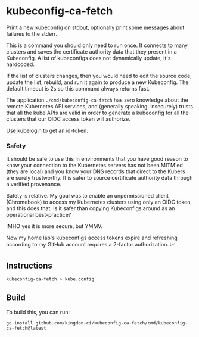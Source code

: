 # kubeconfig-ca-fetch

Print a new kubeconfig on stdout, optionally print some messages about failures
to the stderr.

This is a command you should only need to run once. It connects to many
clusters and saves the certificate authority data that they present in a
Kubeconfig. A list of kubeconfigs does not dynamically update; it's hardcoded.

If the list of clusters changes, then you would need to edit the source code,
update the list, rebuild, and run it again to produce a new Kubeconfig. The
default timeout is 2s so this command always returns fast.

The application `./cmd/kubeconfig-ca-fetch` has zero knowledge about the remote
Kubernetes API services, and (generally speaking, insecurely) trusts that all
the kube APIs are valid in order to generate a kubeconfig for all the clusters
that our OIDC access token will authorize.

[Use kubelogin][] to get an id-token.

[Use kubelogin]: https://howto.howard.moomboo.space/#tldr-run-kubelogin

### Safety

It should be safe to use this in environments that you have good reason to know
your connection to the Kubernetes servers has not been MITM'ed (they are local)
and you know your DNS records that direct to the Kubers are surely trustworthy.
It is safer to source certificate authority data through a verified provenance.

Safety is relative. My goal was to enable an unpermissioned client (Chromebook)
to access my Kubernetes clusters using only an OIDC token, and this does that.
Is it safer than copying Kubeconfigs around as an operational best-practice?

IMHO yes it is more secure, but YMMV.

Now my home lab's kubeconfigs access tokens expire and refreshing according to
my GitHub account requires a 2-factor authorization. 📈

## Instructions

```bash
kubeconfig-ca-fetch > kube.config
```

## Build

To build this, you can run:

```
go install github.com/kingdon-ci/kubeconfig-ca-fetch/cmd/kubeconfig-ca-fetch@latest
```
